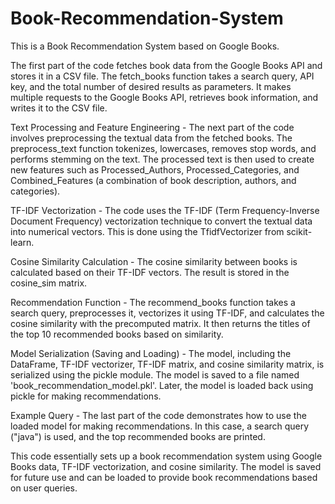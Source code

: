 # Book-Recommendation-System

This is a Book Recommendation System based on Google Books.

The first part of the code fetches book data from the Google Books API and stores it in a CSV file. The fetch_books function takes a search query, API key, and the total number of desired results as parameters. It makes multiple requests to the Google Books API, retrieves book information, and writes it to the CSV file.

Text Processing and Feature Engineering - The next part of the code involves preprocessing the textual data from the fetched books. The preprocess_text function tokenizes, lowercases, removes stop words, and performs stemming on the text. The processed text is then used to create new features such as Processed_Authors, Processed_Categories, and Combined_Features (a combination of book description, authors, and categories).

TF-IDF Vectorization - The code uses the TF-IDF (Term Frequency-Inverse Document Frequency) vectorization technique to convert the textual data into numerical vectors. This is done using the TfidfVectorizer from scikit-learn.

Cosine Similarity Calculation - The cosine similarity between books is calculated based on their TF-IDF vectors. The result is stored in the cosine_sim matrix.

Recommendation Function - The recommend_books function takes a search query, preprocesses it, vectorizes it using TF-IDF, and calculates the cosine similarity with the precomputed matrix. It then returns the titles of the top 10 recommended books based on similarity.

Model Serialization (Saving and Loading) - The model, including the DataFrame, TF-IDF vectorizer, TF-IDF matrix, and cosine similarity matrix, is serialized using the pickle module. The model is saved to a file named 'book_recommendation_model.pkl'. Later, the model is loaded back using pickle for making recommendations.

Example Query - The last part of the code demonstrates how to use the loaded model for making recommendations. In this case, a search query ("java") is used, and the top recommended books are printed.

This code essentially sets up a book recommendation system using Google Books data, TF-IDF vectorization, and cosine similarity. The model is saved for future use and can be loaded to provide book recommendations based on user queries.
